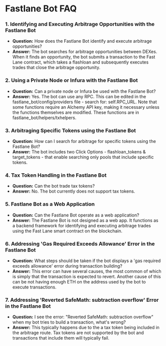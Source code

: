 # Fastlane Bot FAQ

### **1. Identifying and Executing Arbitrage Opportunities with the Fastlane Bot**
- **Question:** How does the Fastlane Bot identify and execute arbitrage opportunities?
- **Answer:** The bot searches for arbitrage opportunities between DEXes. When it finds an opportunity, the bot submits a transaction to the Fast Lane contract, which takes a flashloan and subsequently executes trades that close the arbitrage opportunity.

### **2. Using a Private Node or Infura with the Fastlane Bot**
- **Question:** Can a private node or Infura be used with the Fastlane Bot?
- **Answer:** Yes. The bot can use any RPC. This can be edited in the fastlane_bot/config/providers file - search for: self.RPC_URL. Note that some functions require an Alchemy API key, making it necessary unless the functions themselves are modified. These functions are in fastlane_bot/helpers/txhelpers.

### **3. Arbitraging Specific Tokens using the Fastlane Bot**
- **Question:** How can I search for arbitrage for specific tokens using the Fastlane Bot?
- **Answer:** The bot includes two Click Options - flashloan_tokens & target_tokens - that enable searching only pools that include specific tokens. 

### **4. Tax Token Handling in the Fastlane Bot**
- **Question:** Can the bot trade tax tokens?
- **Answer:** No. The bot currently does not support tax tokens.

### **5. Fastlane Bot as a Web Application**
- **Question:** Can the Fastlane Bot operate as a web application?
- **Answer:** The Fastlane Bot is not designed as a web app. It functions as a backend framework for identifying and executing arbitrage trades using the Fast Lane smart contract on the blockchain.

### **6. Addressing 'Gas Required Exceeds Allowance' Error in the Fastlane Bot**
- **Question:** What steps should be taken if the bot displays a 'gas required exceeds allowance' error during transaction building?
- **Answer:** This error can have several causes, the most common of which is simply that the transaction is expected to revert. Another cause of this can be not having enough ETH on the address used by the bot to execute transactions. 

### **7. Addressing 'Reverted SafeMath: subtraction overflow' Error in the Fastlane Bot**
- **Question:** I see the error: "Reverted SafeMath: subtraction overflow" when my bot tries to build a transaction, what's wrong?
- **Answer:** This typically happens due to the a tax token being included in the arbitrage route. Tax tokens are not supported by the bot and transactions that include them will typically fail.  


